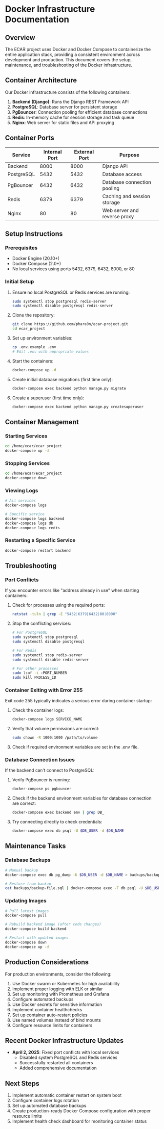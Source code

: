 # Docker Infrastructure Documentation

## Overview

The ECAR project uses Docker and Docker Compose to containerize the entire application stack, providing a consistent environment across development and production. This document covers the setup, maintenance, and troubleshooting of the Docker infrastructure.

## Container Architecture

Our Docker infrastructure consists of the following containers:

1. **Backend (Django)**: Runs the Django REST Framework API
2. **PostgreSQL**: Database server for persistent storage
3. **PgBouncer**: Connection pooling for efficient database connections
4. **Redis**: In-memory cache for session storage and task queue
5. **Nginx**: Web server for static files and API proxying

## Container Ports

| Service    | Internal Port | External Port | Purpose                            |
|------------|--------------|---------------|-----------------------------------|
| Backend    | 8000         | 8000          | Django API                         |
| PostgreSQL | 5432         | 5432          | Database access                    |
| PgBouncer  | 6432         | 6432          | Database connection pooling        |
| Redis      | 6379         | 6379          | Caching and session storage        |
| Nginx      | 80           | 80            | Web server and reverse proxy       |

## Setup Instructions

### Prerequisites

- Docker Engine (20.10+)
- Docker Compose (2.0+)
- No local services using ports 5432, 6379, 6432, 8000, or 80

### Initial Setup

1. Ensure no local PostgreSQL or Redis services are running:
   ```bash
   sudo systemctl stop postgresql redis-server
   sudo systemctl disable postgresql redis-server
   ```

2. Clone the repository:
   ```bash
   git clone https://github.com/phara0n/ecar-project.git
   cd ecar_project
   ```

3. Set up environment variables:
   ```bash
   cp .env.example .env
   # Edit .env with appropriate values
   ```

4. Start the containers:
   ```bash
   docker-compose up -d
   ```

5. Create initial database migrations (first time only):
   ```bash
   docker-compose exec backend python manage.py migrate
   ```

6. Create a superuser (first time only):
   ```bash
   docker-compose exec backend python manage.py createsuperuser
   ```

## Container Management

### Starting Services

```bash
cd /home/ecar/ecar_project
docker-compose up -d
```

### Stopping Services

```bash
cd /home/ecar/ecar_project
docker-compose down
```

### Viewing Logs

```bash
# All services
docker-compose logs

# Specific service
docker-compose logs backend
docker-compose logs db
docker-compose logs redis
```

### Restarting a Specific Service

```bash
docker-compose restart backend
```

## Troubleshooting

### Port Conflicts

If you encounter errors like "address already in use" when starting containers:

1. Check for processes using the required ports:
   ```bash
   netstat -tuln | grep -E "5432|6379|6432|80|8000"
   ```

2. Stop the conflicting services:
   ```bash
   # For PostgreSQL
   sudo systemctl stop postgresql
   sudo systemctl disable postgresql
   
   # For Redis
   sudo systemctl stop redis-server
   sudo systemctl disable redis-server
   
   # For other processes
   sudo lsof -i :PORT_NUMBER
   sudo kill PROCESS_ID
   ```

### Container Exiting with Error 255

Exit code 255 typically indicates a serious error during container startup:

1. Check the container logs:
   ```bash
   docker-compose logs SERVICE_NAME
   ```

2. Verify that volume permissions are correct:
   ```bash
   sudo chown -R 1000:1000 /path/to/volume
   ```

3. Check if required environment variables are set in the .env file.

### Database Connection Issues

If the backend can't connect to PostgreSQL:

1. Verify PgBouncer is running:
   ```bash
   docker-compose ps pgbouncer
   ```

2. Check if the backend environment variables for database connection are correct:
   ```bash
   docker-compose exec backend env | grep DB_
   ```

3. Try connecting directly to check credentials:
   ```bash
   docker-compose exec db psql -U $DB_USER -d $DB_NAME
   ```

## Maintenance Tasks

### Database Backups

```bash
# Manual backup
docker-compose exec db pg_dump -U $DB_USER -d $DB_NAME > backups/backup-$(date +%Y%m%d-%H%M%S).sql

# Restore from backup
cat backups/backup-file.sql | docker-compose exec -T db psql -U $DB_USER -d $DB_NAME
```

### Updating Images

```bash
# Pull latest images
docker-compose pull

# Rebuild backend image (after code changes)
docker-compose build backend

# Restart with updated images
docker-compose down
docker-compose up -d
```

## Production Considerations

For production environments, consider the following:

1. Use Docker swarm or Kubernetes for high availability
2. Implement proper logging with ELK or similar
3. Set up monitoring with Prometheus and Grafana
4. Configure automated backups
5. Use Docker secrets for sensitive information
6. Implement container healthchecks
7. Set up container auto-restart policies
8. Use named volumes instead of bind mounts
9. Configure resource limits for containers

## Recent Docker Infrastructure Updates

- **April 2, 2025**: Fixed port conflicts with local services
  - Disabled system PostgreSQL and Redis services
  - Successfully restarted all containers
  - Added comprehensive documentation

## Next Steps

1. Implement automatic container restart on system boot
2. Configure container logs rotation
3. Set up automated database backups
4. Create production-ready Docker Compose configuration with proper resource limits
5. Implement health check dashboard for monitoring container status 